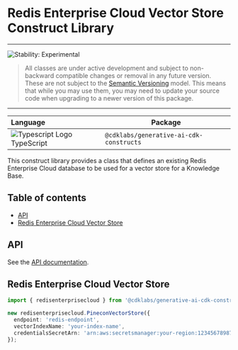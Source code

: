 # Redis Enterprise Cloud Vector Store Construct Library
<!--BEGIN STABILITY BANNER-->

---

![Stability: Experimental](https://img.shields.io/badge/stability-Experimental-important.svg?style=for-the-badge)

> All classes are under active development and subject to non-backward compatible changes or removal in any
> future version. These are not subject to the [Semantic Versioning](https://semver.org/) model.
> This means that while you may use them, you may need to update your source code when upgrading to a newer version of this package.

---
<!--END STABILITY BANNER-->


| **Language**     | **Package**        |
|:-------------|-----------------|
|![Typescript Logo](https://docs.aws.amazon.com/cdk/api/latest/img/typescript32.png) TypeScript|`@cdklabs/generative-ai-cdk-constructs`|

This construct library provides a class that defines an existing Redis Enterprise Cloud database to be used for a vector store for a Knowledge Base.

## Table of contents
- [API](#api)
- [Redis Enterprise Cloud Vector Store](#redis-enterprise-cloud-vector-store)

## API
See the [API documentation](../../../apidocs/modules/redisenterprisecloud.md).

## Redis Enterprise Cloud Vector Store

```ts
import { redisenterprisecloud } from '@cdklabs/generative-ai-cdk-constructs';

new redisenterprisecloud.PineconVectorStore({
  endpoint: 'redis-endpoint',
  vectorIndexName: 'your-index-name',
  credentialsSecretArn: 'arn:aws:secretsmanager:your-region:123456789876:secret:your-key-name'
});
```
